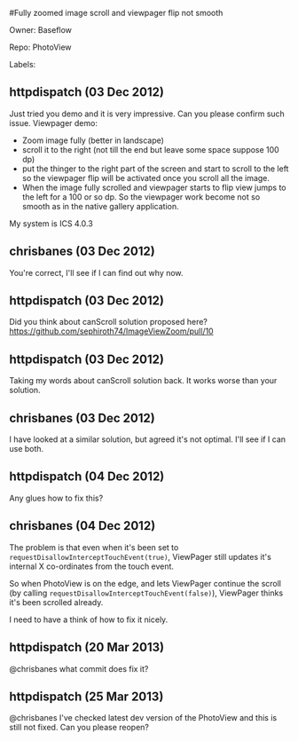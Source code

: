 #Fully zoomed image scroll and viewpager flip not smooth

Owner: Baseflow

Repo: PhotoView

Labels: 

## httpdispatch (03 Dec 2012)

Just tried you demo and it is very impressive. Can you please confirm such issue.
Viewpager demo:
- Zoom image fully (better in landscape)
- scroll it to the right (not till the end but leave some space suppose 100 dp)
- put the thinger to the right part of the screen and start to scroll to the left so the viewpager flip will be activated once you scroll all the image.
- When the image fully scrolled and viewpager starts to flip view jumps to the left for a 100 or so dp. So the viewpager work become not so smooth as in the native gallery application.

My system is ICS 4.0.3


## chrisbanes (03 Dec 2012)

You're correct, I'll see if I can find out why now.


## httpdispatch (03 Dec 2012)

Did you think about canScroll solution proposed here? https://github.com/sephiroth74/ImageViewZoom/pull/10


## httpdispatch (03 Dec 2012)

Taking my words about canScroll solution back. It works worse than your solution.


## chrisbanes (03 Dec 2012)

I have looked at a similar solution, but agreed it's not optimal. I'll see if I can use both.


## httpdispatch (04 Dec 2012)

Any glues how to fix this?


## chrisbanes (04 Dec 2012)

The problem is that even when it's been set to `requestDisallowInterceptTouchEvent(true)`, ViewPager still updates it's internal X co-ordinates from the touch event.

So when PhotoView is on the edge, and lets ViewPager continue the scroll (by calling `requestDisallowInterceptTouchEvent(false)`), ViewPager thinks it's been scrolled already.

I need to have a think of how to fix it nicely.


## httpdispatch (20 Mar 2013)

@chrisbanes what commit does fix it?


## httpdispatch (25 Mar 2013)

@chrisbanes I've checked latest dev version of the PhotoView and this is still not fixed. Can you please reopen?


